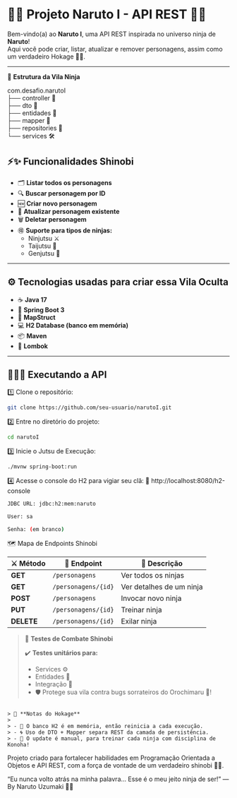# 🍃🌀 Projeto **Naruto I** - API REST 🥷🔥

Bem-vindo(a) ao **Naruto I**, uma API REST inspirada no universo ninja de **Naruto**!  
Aqui você pode criar, listar, atualizar e remover personagens, assim como um verdadeiro Hokage 👑🍜.

---

🏯 **Estrutura da Vila Ninja**

com.desafio.narutoI  
├── controller 🧭  
├── dto 🎴  
├── entidades 👤  
├── mapper 🔄  
├── repositories 📂  
└── services 🛠️

## ⚡️✨ **Funcionalidades Shinobi**

- 🗂️ **Listar todos os personagens**
- 🔍 **Buscar personagem por ID**
- 🆕 **Criar novo personagem**
- 🔄 **Atualizar personagem existente**
- 🗑️ **Deletar personagem**
- 🉐 **Suporte para tipos de ninjas:**
    - Ninjutsu ⚔️
    - Taijutsu 🥋
    - Genjutsu 🧿

---

## ⚙️ **Tecnologias usadas para criar essa Vila Oculta**

- ☕ **Java 17**
- 🌱 **Spring Boot 3**
- 🐍 **MapStruct**
- 💻 **H2 Database (banco em memória)**
- 📦 **Maven**
- 🦾 **Lombok**

---

## 🏃‍♂️💨 **Executando a API**

1️⃣ Clone o repositório:
```bash
git clone https://github.com/seu-usuario/narutoI.git
```
2️⃣ Entre no diretório do projeto:

```bash
cd narutoI
```
3️⃣ Inicie o Jutsu de Execução:
```bash
./mvnw spring-boot:run
```
4️⃣ Acesse o console do H2 para vigiar seu clã:
🔗 http://localhost:8080/h2-console

```bash
JDBC URL: jdbc:h2:mem:naruto

User: sa

Senha: (em branco)
```

🗺️ Mapa de Endpoints Shinobi

| ⚔️ Método  | 🔗 Endpoint         | 📃 Descrição             |
| ---------- | ------------------- | ------------------------ |
| **GET**    | `/personagens`      | Ver todos os ninjas      |
| **GET**    | `/personagens/{id}` | Ver detalhes de um ninja |
| **POST**   | `/personagens`      | Invocar novo ninja       |
| **PUT**    | `/personagens/{id}` | Treinar ninja            |
| **DELETE** | `/personagens/{id}` | Exilar ninja             |



> 🧪 **Testes de Combate Shinobi**
>
> ✔️ **Testes unitários para:**
>
> - Services ⚙️
> - Entidades 📂
> - Integração 🔄
> - 🛡️ Protege sua vila contra bugs sorrateiros do Orochimaru 🐍!
```

> 📜 **Notas do Hokage**
>
> - 🌙 O banco H2 é em memória, então reinicia a cada execução.
> - 🌀 Uso de DTO + Mapper separa REST da camada de persistência.
> - 💪 O update é manual, para treinar cada ninja com disciplina de Konoha!
```


Projeto criado para fortalecer habilidades em Programação Orientada a Objetos e API REST, com a força de vontade de um verdadeiro shinobi 🍃🔥.

“Eu nunca volto atrás na minha palavra... Esse é o meu jeito ninja de ser!” — By Naruto Uzumaki 🍜🦊